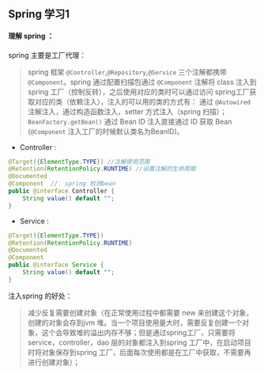## Spring 学习1

 #### 理解 spring ：

spring 主要是工厂代理：

> spring 框架   `@Controller`,`@Repository`,`@Service`   三个注解都携带  `@Component`。spring 通过配置扫描包通过 `@Component` 注解将 class 注入到spring 工厂（控制反转），之后使用对应的类时可以通过访问 spring工厂获取对应的类（依赖注入），注入的可以用的类的方式有： 通过 `@Autowired` 注解注入，通过构造函数注入，setter 方式注入（spring 扫描）； `BeanFactory.getBean()` 通过 Bean ID 注入直接通过 ID 获取 Bean (`@Component` 注入工厂的时候默认类名为BeanID)。

 * Controller :
```java
@Target({ElementType.TYPE}) //注解使用范围
@Retention(RetentionPolicy.RUNTIME)	//设置注解的生命周期 
@Documented
@Component	//	spring 检测bean 
public @interface Controller {
    String value() default "";
}
```

 * Service :
```java
@Target({ElementType.TYPE})
@Retention(RetentionPolicy.RUNTIME)
@Documented
@Component
public @interface Service {
    String value() default "";
}
```

注入spring 的好处：

 >减少反复需要创建对象（在正常使用过程中都需要 new 来创建这个对象，创建的对象会存到jvm 堆。当一个项目使用量大时，需要反复创建一个对象，这个会导致堆的溢出内存不够；但是通过spring工厂，只需要将service，controller，dao 层的对象都注入到spring 工厂中，在启动项目时将对象保存到spring 工厂，后面每次使用都是在工厂中获取，不需要再进行创建对象）；
